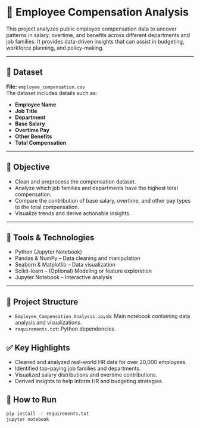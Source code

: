 # 💼 Employee Compensation Analysis

This project analyzes public employee compensation data to uncover patterns in salary, overtime, and benefits across different departments and job families. 
It provides data-driven insights that can assist in budgeting, workforce planning, and policy-making.

---

## 📁 Dataset

**File:** `employee_compensation.csv`  
The dataset includes details such as:

- **Employee Name**
- **Job Title**
- **Department**
- **Base Salary**
- **Overtime Pay**
- **Other Benefits**
- **Total Compensation**

---

## 🎯 Objective

- Clean and preprocess the compensation dataset.
- Analyze which job families and departments have the highest total compensation.
- Compare the contribution of base salary, overtime, and other pay types to the total compensation.
- Visualize trends and derive actionable insights.

---

## 🔧 Tools & Technologies

- Python (Jupyter Notebook)
- Pandas & NumPy – Data cleaning and manipulation
- Seaborn & Matplotlib – Data visualization
- Scikit-learn – (Optional) Modeling or feature exploration
- Jupyter Notebook – Interactive analysis

---
## 📁 Project Structure
- `Employee_Compensation_Analysis.ipynb`: Main notebook containing data analysis and visualizations.
- `requirements.txt`: Python dependencies.

## ✅ Key Highlights
- Cleaned and analyzed real-world HR data for over 20,000 employees.
- Identified top-paying job families and departments.
- Visualized salary distributions and overtime contributions.
- Derived insights to help inform HR and budgeting strategies.

## 📌 How to Run
```bash
pip install -r requirements.txt
jupyter notebook


